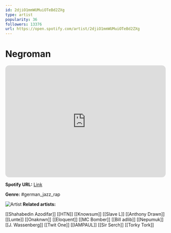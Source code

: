 ```yaml
---
id: 2djiO1mmWUMuiOTeBd2ZXg
type: artist
popularity: 36
followers: 13376
url: https://open.spotify.com/artist/2djiO1mmWUMuiOTeBd2ZXg
---
```

# Negroman

<iframe style="border-radius:12px" src="https://open.spotify.com/embed/artist/2djiO1mmWUMuiOTeBd2ZXg" width="100%" height="352" frameBorder="0" allowfullscreen="" allow="autoplay; clipboard-write; encrypted-media; fullscreen; picture-in-picture" loading="lazy"></iframe>

**Spotify URL:** [Link](https://open.spotify.com/artist/2djiO1mmWUMuiOTeBd2ZXg)

**Genre:**  #german_jazz_rap

![Artist](https://i.scdn.co/image/ab67616d0000b27390f5ad5dbd8abce078219b48)
**Related artists:**

[[Shahabedin Azodifar]]
[[HTN]]
[[Knowsum]]
[[Slave L]]
[[Anthony Drawn]]
[[Lunte]]
[[Onaknwn]]
[[Eloquent]]
[[MC Bomber]]
[[Bill adlib]]
[[Nepumuk]]
[[J. Wassenberg]]
[[Twit One]]
[[IAMPAUL]]
[[Sir Serch]]
[[Torky Tork]]
